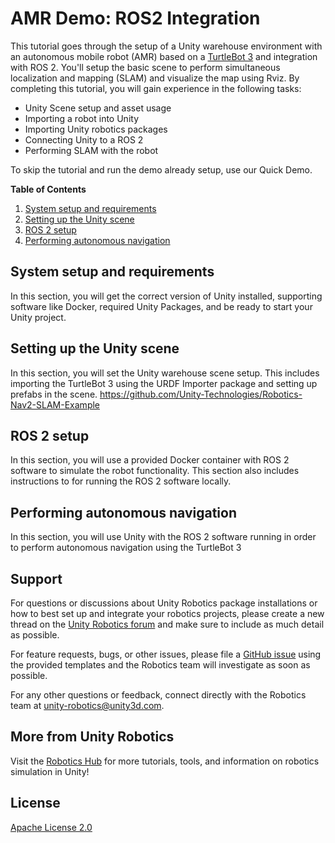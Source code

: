# AMR Demo: ROS2 Integration

This tutorial goes through the setup of a Unity warehouse environment with an autonomous mobile robot (AMR) based on a [TurtleBot 3](https://emanual.robotis.com/docs/en/platform/turtlebot3/overview/) and integration with ROS 2. You'll setup the basic scene to perform simultaneous localization and mapping (SLAM) and visualize the map using Rviz. By completing this tutorial, you will gain experience in the following tasks:

 - Unity Scene setup and asset usage
 - Importing a robot into Unity
 - Importing Unity robotics packages
 - Connecting Unity to a ROS 2
 - Performing SLAM with the robot

To skip the tutorial and run the demo already setup, use our Quick Demo.

**Table of Contents**

 1. [System setup and requirements](https://github.com/Unity-Technologies/Robotics-Nav2-SLAM-Example/blob/anthony/demo/tutorial/system_setup.md)
 2. [Setting up the Unity scene](https://github.com/Unity-Technologies/Robotics-Nav2-SLAM-Example/blob/anthony/demo/tutorial/scene_setup.md)
 3. [ROS 2 setup](https://github.com/Unity-Technologies/Robotics-Nav2-SLAM-Example/blob/anthony/demo/tutorial/ros2_setup.md)
 4. [Performing autonomous navigation](https://github.com/Unity-Technologies/Robotics-Nav2-SLAM-Example/blob/anthony/demo/tutorial/autonomous_navigation.md)

## System setup and requirements

In this section, you will get the correct version of Unity installed, supporting software like Docker, required Unity Packages, and be ready to start your Unity project.

## Setting up the Unity scene

In this section, you will set the Unity warehouse scene setup. This includes importing the TurtleBot 3 using the URDF Importer package and setting up prefabs in the scene.
https://github.com/Unity-Technologies/Robotics-Nav2-SLAM-Example
## ROS 2 setup

In this section, you will use a provided Docker container with ROS 2 software to simulate the robot functionality. This section also includes instructions to for running the ROS 2 software locally.

## Performing autonomous navigation

In this section, you will use Unity with the ROS 2 software running in order to perform autonomous navigation using the TurtleBot 3

## Support

For questions or discussions about Unity Robotics package installations or how to best set up and integrate your robotics projects, please create a new thread on the  [Unity Robotics forum](https://forum.unity.com/forums/robotics.623/)  and make sure to include as much detail as possible.

For feature requests, bugs, or other issues, please file a  [GitHub issue](https://github.com/Unity-Technologies/Robotics-Object-Pose-Estimation/issues)  using the provided templates and the Robotics team will investigate as soon as possible.

For any other questions or feedback, connect directly with the Robotics team at  [unity-robotics@unity3d.com](mailto:unity-robotics@unity3d.com).

## More from Unity Robotics

Visit the [Robotics Hub](https://github.com/Unity-Technologies/Unity-Robotics-Hub) for more tutorials, tools, and information on robotics simulation in Unity!

## License

[Apache License 2.0](https://github.com/Unity-Technologies/Robotics-Object-Pose-Estimation/blob/main/LICENSE)
